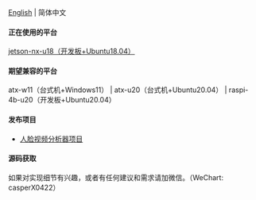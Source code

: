 [English](./README.md) | 简体中文

#### 正在使用的平台
[jetson-nx-u18（开发板+Ubuntu18.04）](https://github.com/casper-z/projects/blob/jetson-nx-u18/README-CN.md)

#### 期望兼容的平台
atx-w11（台式机+Windows11） | atx-u20（台式机+Ubuntu20.04） | raspi-4b-u20（开发板+Ubuntu20.04）

#### 发布项目
* [人脸视频分析器项目](./face-recognition-analyzer/README-CN.md)

#### 源码获取
如果对实现细节有兴趣，或者有任何建议和需求请加微信。（WeChart: casperX0422）